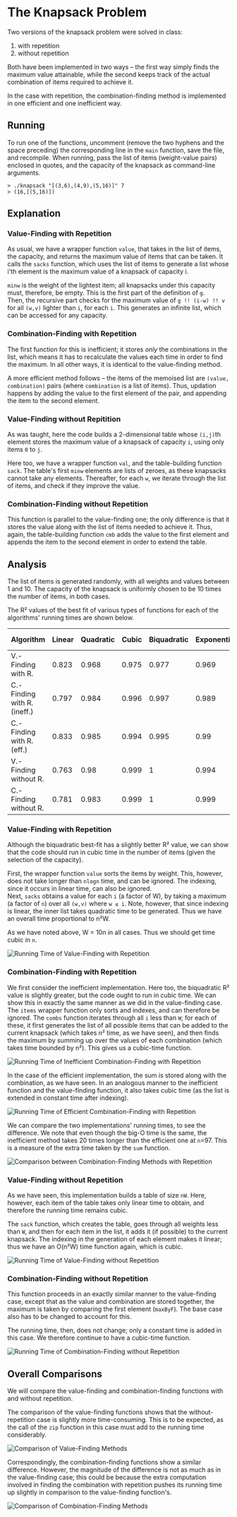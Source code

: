 # The Knapsack Problem
Two versions of the knapsack problem were solved in class:

1. with repetition  
2. without repetition  

Both have been implemented in two ways – the first way simply finds the maximum value attainable, while the second keeps track of the actual combination of items required to achieve it.  

In the case with repetition, the combination-finding method is implemented in one efficient and one inefficient way.

## Running
To run one of the functions, uncomment (remove the two hyphens and the space preceding) the corresponding line in the `main` function, save the file, and recompile. When running, pass the list of items (weight-value pairs) enclosed in quotes, and the capacity of the knapsack as command-line arguments.
```
> ./knapsack "[(3,6),(4,9),(5,16)]" 7
> (16,[(5,16)])
```

## Explanation
### Value-Finding with Repetition
As usual, we have a wrapper function `value`, that takes in the list of items, the capacity, and returns the maximum value of items that can be taken. It calls the `sacks` function, which uses the list of items to generate a list whose i'th element is the maximum value of a knapsack of capacity i.  

`minw` is the weight of the lightest item; all knapsacks under this capacity must, therefore, be empty. This is the first part of the definition of `g`.  
Then, the recursive part checks for the maximum value of `g !! (i-w) !! v` for all `(w,v)` lighter than `i`, for each `i`. This generates an infinite list, which can be accessed for any capacity.

### Combination-Finding with Repetition
The first function for this is inefficient; it stores *only* the combinations in the list, which means it has to recalculate the values each time in order to find the maximum. In all other ways, it is identical to the value-finding method.  

A more efficient method follows – the items of the memoised list are `(value, combination)` pairs (where `combination` is a list of items). Thus, updation happens by adding the value to the first element of the pair, and appending the item to the second element.

### Value-Finding without Repitition
As was taught, here the code builds a 2-dimensional table whose `(i,j)`th element stores the maximum value of a knapsack of capacity `i`, using only items `0` to `j`.  

Here too, we have a wrapper function `val`, and the table-building function `sack`. The table's first `minw` elements are lists of zeroes, as these knapsacks cannot take any elements. Thereafter, for each `w`, we iterate through the list of items, and check if they improve the value.

### Combination-Finding without Repetition
This function is parallel to the value-finding one; the only difference is that it stores the value along with the list of items needed to achieve it. Thus, again, the table-building function `cmb` adds the value to the first element and appends the item to the second element in order to extend the table.

## Analysis
The list of items is generated randomly, with all weights and values between 1 and 10. The capacity of the knapsack is uniformly chosen to be 10 times the number of items, in both cases.  

The R² values of the best fit of various types of functions for each of the algorithms' running times are shown below.  

Algorithm                   | Linear | Quadratic | Cubic | Biquadratic | Exponential | Power Series | Logarithmic  
--------------------------- | ------ | --------- | ----- | ----------- | ----------- | ------------ | -----------  
V.-Finding with R.          | 0.823  | 0.968     | 0.975 | 0.977       | 0.969       | 0.773        | 0.433  
C.-Finding with R. (ineff.) | 0.797  | 0.984     | 0.996 | 0.997       | 0.989       | 0.776        | 0.41  
C.-Finding with R. (eff.)   | 0.833  | 0.985     | 0.994 | 0.995       | 0.99        | 0.763        | 0.44  
V.-Finding without R.       | 0.763  | 0.98      | 0.999 | 1           | 0.994       | 0.7          | 0.373  
C.-Finding without R.       | 0.781  | 0.983     | 0.999 | 1           | 0.999       | 0.646        | 0.39  

### Value-Finding with Repetition
Although the biquadratic best-fit has a slightly better R² value, we can show that the code should run in cubic time in the number of items (given the selection of the capacity).  

First, the wrapper function `value` sorts the items by weight. This, however, does not take longer than `nlogn` time, and can be ignored. The indexing, since it occurs in linear time, can also be ignored.  
Next, `sacks` obtains a value for each `i` (a factor of W), by taking a maximum (a factor of `n`) over all `(w,v)` where `w ≤ i`. Note, however, that since indexing is linear, the inner list takes quadratic time to be generated. Thus we have an overall time proportional to n²W.  

As we have noted above, W = 10n in all cases. Thus we should get time cubic in `n`.

![Running Time of Value-Finding with Repetition](RepVal.png)  

### Combination-Finding with Repetition
We first consider the inefficient implementation. Here too, the biquadratic R² value is slightly greater, but the code ought to run in cubic time. We can show this in exactly the same manner as we did in the value-finding case.  
The `items` wrapper function only sorts and indexes, and can therefore be ignored. The `combs` function iterates through all `i` less than `W`; for each of these, it first generates the list of all possible items that can be added to the current knapsack (which takes n² time, as we have seen), and then finds the maximum by summing up over the values of each combination (which takes time bounded by n²). This gives us a cubic-time function.  

![Running Time of Inefficient Combination-Finding with Repetition](RepCombIneff.png)  

In the case of the efficient implementation, the sum is stored along with the combination, as we have seen. In an analogous manner to the inefficient function and the value-finding function, it also takes cubic time (as the list is extended in constant time after indexing).  

![Running Time of Efficient Combination-Finding with Repetition](RepCombEff.png)  

We can compare the two implementations' running times, to see the difference. We note that even though the big-O time is the same, the inefficient method takes 20 times longer than the efficient one at `n`=97. This is a measure of the extra time taken by the `sum` function.  

![Comparison between Combination-Finding Methods with Repetition](CompCombRep.png)  

### Value-Finding without Repetition
As we have seen, this implementation builds a table of size `nW`. Here, however, each item of the table takes only linear time to obtain, and therefore the running time remains cubic.  

The `sack` function, which creates the table, goes through all weights less than `W`, and then for each item in the list, it adds it (if possible) to the current knapsack. The indexing in the generation of each element makes it linear; thus we have an O(n²W) time function again, which is cubic.  

![Running Time of Value-Finding without Repetition](NoRepVal.png)  

### Combination-Finding without Repetition
This function proceeds in an exactly similar manner to the value-finding case, except that as the value and combination are stored together, the maximum is taken by comparing the first element (`maxByF`). The base case also has to be changed to account for this.  

The running time, then, does not change; only a constant time is added in this case. We therefore continue to have a cubic-time function.  

![Running Time of Combination-Finding without Repetition](NoRepComb.png)  

## Overall Comparisons
We will compare the value-finding and combination-finding functions with and without repetition.  

The comparison of the value-finding functions shows that the without-repetition case is slightly more time-consuming. This is to be expected, as the call of the `zip` function in this case must add to the running time considerably.  

![Comparison of Value-Finding Methods](CompVal.png)  

Correspondingly, the combination-finding functions show a similar difference. However, the magnitude of the difference is not as much as in the value-finding case; this could be because the extra computation involved in finding the combination with repetition pushes its running time up slightly in comparison to the value-finding function's.  

![Comparison of Combination-Finding Methods](CompComb.png)  

